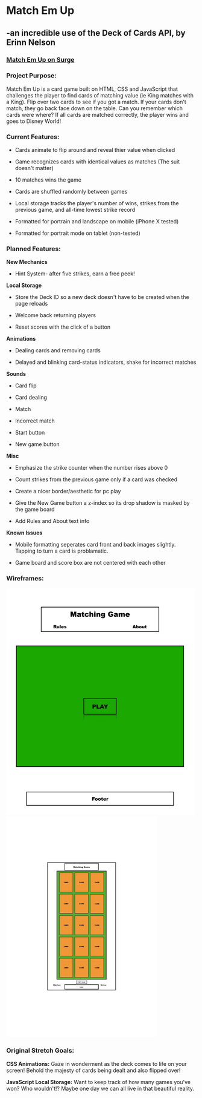 # Match Em Up

## -an incredible use of the Deck of Cards API, by Erinn Nelson

### **[Match Em Up on Surge](https://http://cardmatch.surge.sh/ "A great game of memory")**


### **Project Purpose:**

Match Em Up is a card game built on HTML, CSS and JavaScript that challenges the player to find cards of matching value (ie King matches with a King). Flip over two cards to see if you got a match. If your cards don't match, they go back face down on the table. Can you remember which cards were where? If all cards are matched correctly, the player wins and goes to Disney World!

### **Current Features:**

* Cards animate to flip around and reveal thier value when clicked

* Game recognizes cards with identical values as matches (The suit doesn't matter)
* 10 matches wins the game

* Cards are shuffled randomly between games

* Local storage tracks the player's number of wins, strikes from the previous game, and all-time lowest strike record

* Formatted for portrain and landscape on mobile (iPhone X tested)

* Formatted for portrait mode on tablet (non-tested)

### **Planned Features:**

**New Mechanics**

* Hint System- after five strikes, earn a free peek!

**Local Storage**

* Store the Deck ID so a new deck doesn't have to be created when the page reloads

* Welcome back returning players

* Reset scores with the click of a button

**Animations**

* Dealing cards and removing cards

* Delayed and blinking card-status indicators, shake for incorrect matches

**Sounds**

* Card flip

* Card dealing

* Match

* Incorrect match

* Start button

* New game button

**Misc**

* Emphasize the strike counter when the number rises above 0

* Count strikes from the previous game only if a card was checked

* Create a nicer border/aesthetic for pc play

* Give the New Game button a z-index so its drop shadow is masked by the game board

* Add Rules and About text info

**Known Issues**

* Mobile formatting seperates card front and back images slightly. Tapping to turn a card is problamatic.

* Game board and score box are not centered with each other

### **Wireframes:**

<img src="wireframes/wireframe_main.gif" alt="wireframe" width="500"/>
<img src="wireframes/wireframe_mobile.jpg" alt="mobile wireframe" width="400"/>

### **Original Stretch Goals:**

**CSS Animations:** Gaze in wonderment as the deck comes to life on your screen! Behold the majesty of cards being dealt and also flipped over!

**JavaScript Local Storage:** Want to keep track of how many games you've won? Who wouldn't!? Maybe one day we can all live in that beautiful reality.